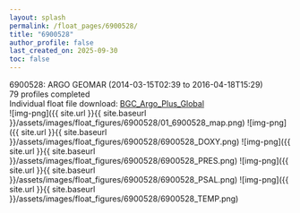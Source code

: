 ```yaml
---
layout: splash
permalink: /float_pages/6900528/
title: "6900528"
author_profile: false
last_created_on: 2025-09-30
toc: false
---
```

 
6900528: ARGO GEOMAR (2014-03-15T02:39 to 2016-04-18T15:29)\
79 profiles completed\
Individual float file download: [BGC_Argo_Plus_Global](https://ftp.soest.hawaii.edu/bgc_argo_plus/Individual_Floats/outliers_removed/6900528_Sprof_processed.nc)\
![img-png]({{ site.url }}{{ site.baseurl }}/assets/images/float_figures/6900528/01_6900528_map.png)
![img-png]({{ site.url }}{{ site.baseurl }}/assets/images/float_figures/6900528/6900528_DOXY.png)
![img-png]({{ site.url }}{{ site.baseurl }}/assets/images/float_figures/6900528/6900528_PRES.png)
![img-png]({{ site.url }}{{ site.baseurl }}/assets/images/float_figures/6900528/6900528_PSAL.png)
![img-png]({{ site.url }}{{ site.baseurl }}/assets/images/float_figures/6900528/6900528_TEMP.png)
